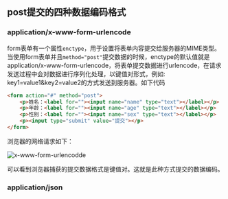 ## post提交的四种数据编码格式

### application/x-www-form-urlencode

form表单有一个属性```enctype```，用于设置将表单内容提交给服务器的MIME类型。当使用form表单并且```method="post"```提交数据的时候，enctype的默认值就是application/x-www-form-urlencode，将表单提交数据进行urlencode，在请求发送过程中会对数据进行序列化处理，以键值对形式，例如:
key1=value1&key2=value2的方式发送到服务器。如下代码

``` html
<form action="#" method="post">
	<p>姓名：<label for=""><input name="name" type="text"></label></p>
	<p>年龄：<label for=""><input name="age" type="text"></label></p>
	<p>性别：<label for=""><input name="sex" type="text"></label></p>
	<p><input type="submit" value="提交"></p>
</form>
```

浏览器的网络请求如下：

![x-www-form-urlencodde](https://github.com/LilyLaw/html_js_training/blob/master/img/x-www-form-urlencode.png?raw=true)

可以看到浏览器捕获的提交数据格式是键值对。这就是此种方式提交的数据编码。

### application/json

